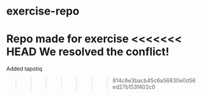 # exercise-repo
Repo made for exercise
<<<<<<< HEAD
We resolved the conflict!
=======
Added tapotiq
>>>>>>> 814c8e3bacb45c6a56830e0d56ed27b153f402c0
